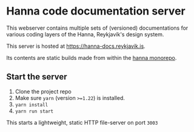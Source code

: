 # Hanna code documentation server

This webserver contains multiple sets of (versioned) documentations for various
coding layers of the Hanna, Reykjavík's design system.

This server is hosted at <https://hanna-docs.reykjavik.is>.

Its contents are static builds made from within the
[hanna monorepo](https://github.com/rvk-utd/hanna).

## Start the server

1. Clone the project repo
2. Make sure `yarn` (version `>=1.22`) is installed.
3. `yarn install`
4. `yarn run start`

This starts a lightweight, static HTTP file-server on port `3003`
